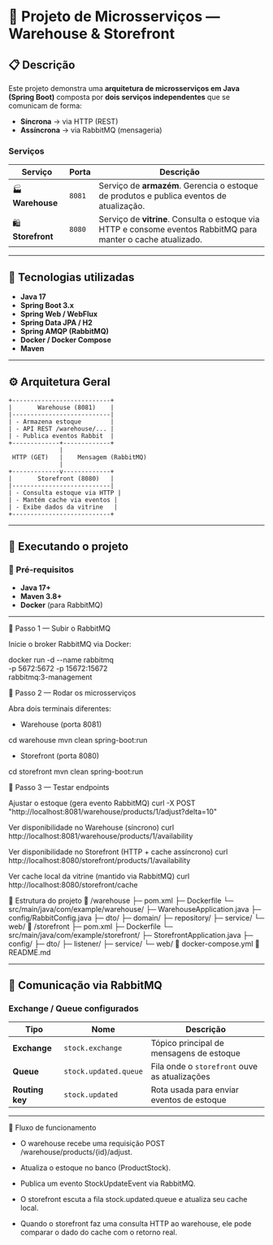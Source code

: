 # 🧱 Projeto de Microsserviços — Warehouse & Storefront

## 📋 Descrição

Este projeto demonstra uma **arquitetura de microsserviços em Java (Spring Boot)** composta por **dois serviços independentes** que se comunicam de forma:

- **Síncrona** → via HTTP (REST)
- **Assíncrona** → via RabbitMQ (mensageria)

### Serviços

| Serviço | Porta | Descrição |
|----------|--------|-----------|
| 🏭 **Warehouse** | `8081` | Serviço de **armazém**. Gerencia o estoque de produtos e publica eventos de atualização. |
| 🛍️ **Storefront** | `8080` | Serviço de **vitrine**. Consulta o estoque via HTTP e consome eventos RabbitMQ para manter o cache atualizado. |

---

## 🧰 Tecnologias utilizadas

- **Java 17**
- **Spring Boot 3.x**
- **Spring Web / WebFlux**
- **Spring Data JPA / H2**
- **Spring AMQP (RabbitMQ)**
- **Docker / Docker Compose**
- **Maven**

---

## ⚙️ Arquitetura Geral

    +---------------------------+
    |       Warehouse (8081)    |
    |---------------------------|
    | - Armazena estoque        |
    | - API REST /warehouse/... |
    | - Publica eventos Rabbit  |
    +-------------+-------------+
                  |
     HTTP (GET)   |    Mensagem (RabbitMQ)
                  |
    +-------------v-------------+
    |       Storefront (8080)   |
    |---------------------------|
    | - Consulta estoque via HTTP |
    | - Mantém cache via eventos |
    | - Exibe dados da vitrine   |
    +---------------------------+

---

## 🚀 Executando o projeto

### 🧩 Pré-requisitos

- **Java 17+**
- **Maven 3.8+**
- **Docker** (para RabbitMQ)

---

🔹 Passo 1 — Subir o RabbitMQ

Inicie o broker RabbitMQ via Docker:

docker run -d --name rabbitmq \
  -p 5672:5672 -p 15672:15672 \
  rabbitmq:3-management

🔹 Passo 2 — Rodar os microsserviços

Abra dois terminais diferentes:

- Warehouse (porta 8081)

cd warehouse
mvn clean spring-boot:run

- Storefront (porta 8080)

cd storefront
mvn clean spring-boot:run

🔹 Passo 3 — Testar endpoints

Ajustar o estoque (gera evento RabbitMQ)
curl -X POST "http://localhost:8081/warehouse/products/1/adjust?delta=10"

Ver disponibilidade no Warehouse (síncrono)
curl http://localhost:8081/warehouse/products/1/availability

Ver disponibilidade no Storefront (HTTP + cache assíncrono)
curl http://localhost:8080/storefront/products/1/availability

Ver cache local da vitrine (mantido via RabbitMQ)
curl http://localhost:8080/storefront/cache

🧩 Estrutura do projeto
📁 /warehouse
 ├─ pom.xml
 ├─ Dockerfile
 └─ src/main/java/com/example/warehouse/
     ├─ WarehouseApplication.java
     ├─ config/RabbitConfig.java
     ├─ dto/
     ├─ domain/
     ├─ repository/
     ├─ service/
     └─ web/
📁 /storefront
 ├─ pom.xml
 ├─ Dockerfile
 └─ src/main/java/com/example/storefront/
     ├─ StorefrontApplication.java
     ├─ config/
     ├─ dto/
     ├─ listener/
     ├─ service/
     └─ web/
📁 docker-compose.yml
📄 README.md

---

## 🐇 Comunicação via RabbitMQ

### Exchange / Queue configurados

| Tipo         | Nome                 | Descrição                                      |
|---------------|----------------------|------------------------------------------------|
| **Exchange**  | `stock.exchange`     | Tópico principal de mensagens de estoque       |
| **Queue**     | `stock.updated.queue`| Fila onde o `storefront` ouve as atualizações  |
| **Routing key** | `stock.updated`    | Rota usada para enviar eventos de estoque      |

---

🔁 Fluxo de funcionamento

- O warehouse recebe uma requisição POST /warehouse/products/{id}/adjust.

- Atualiza o estoque no banco (ProductStock).

- Publica um evento StockUpdateEvent via RabbitMQ.

- O storefront escuta a fila stock.updated.queue e atualiza seu cache local.

- Quando o storefront faz uma consulta HTTP ao warehouse, ele pode comparar o dado do cache com o retorno real.
